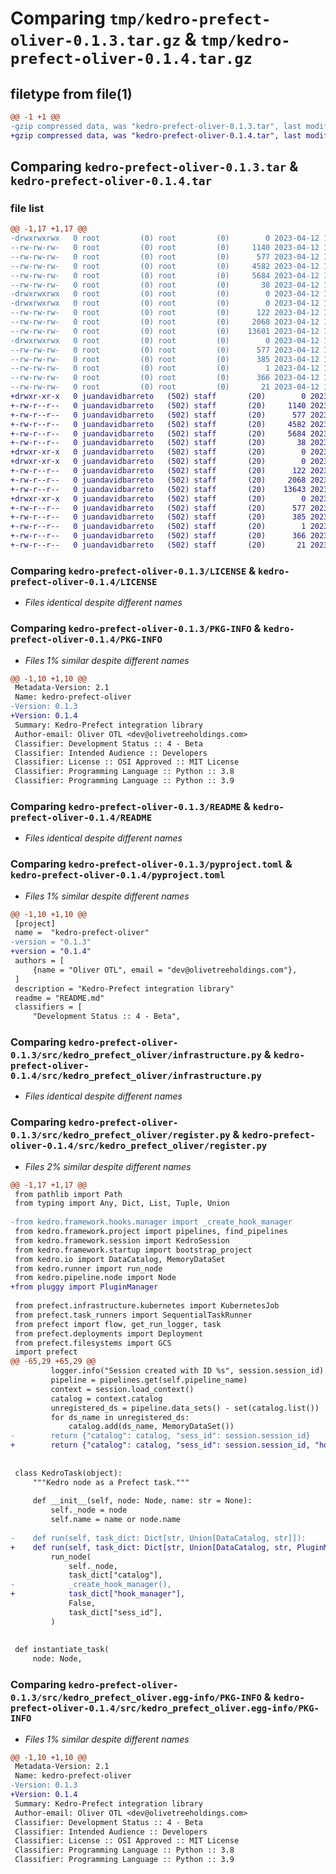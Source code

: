 # Comparing `tmp/kedro-prefect-oliver-0.1.3.tar.gz` & `tmp/kedro-prefect-oliver-0.1.4.tar.gz`

## filetype from file(1)

```diff
@@ -1 +1 @@
-gzip compressed data, was "kedro-prefect-oliver-0.1.3.tar", last modified: Wed Apr 12 14:29:02 2023, max compression
+gzip compressed data, was "kedro-prefect-oliver-0.1.4.tar", last modified: Wed May 17 15:41:28 2023, max compression
```

## Comparing `kedro-prefect-oliver-0.1.3.tar` & `kedro-prefect-oliver-0.1.4.tar`

### file list

```diff
@@ -1,17 +1,17 @@
-drwxrwxrwx   0 root         (0) root         (0)        0 2023-04-12 14:29:02.364066 kedro-prefect-oliver-0.1.3/
--rw-rw-rw-   0 root         (0) root         (0)     1140 2023-04-12 14:28:45.000000 kedro-prefect-oliver-0.1.3/LICENSE
--rw-rw-rw-   0 root         (0) root         (0)      577 2023-04-12 14:29:02.364066 kedro-prefect-oliver-0.1.3/PKG-INFO
--rw-rw-rw-   0 root         (0) root         (0)     4582 2023-04-12 14:28:45.000000 kedro-prefect-oliver-0.1.3/README
--rw-rw-rw-   0 root         (0) root         (0)     5684 2023-04-12 14:28:45.000000 kedro-prefect-oliver-0.1.3/pyproject.toml
--rw-rw-rw-   0 root         (0) root         (0)       38 2023-04-12 14:29:02.364066 kedro-prefect-oliver-0.1.3/setup.cfg
-drwxrwxrwx   0 root         (0) root         (0)        0 2023-04-12 14:29:02.364066 kedro-prefect-oliver-0.1.3/src/
-drwxrwxrwx   0 root         (0) root         (0)        0 2023-04-12 14:29:02.364066 kedro-prefect-oliver-0.1.3/src/kedro_prefect_oliver/
--rw-rw-rw-   0 root         (0) root         (0)      122 2023-04-12 14:28:45.000000 kedro-prefect-oliver-0.1.3/src/kedro_prefect_oliver/__init__.py
--rw-rw-rw-   0 root         (0) root         (0)     2068 2023-04-12 14:28:45.000000 kedro-prefect-oliver-0.1.3/src/kedro_prefect_oliver/infrastructure.py
--rw-rw-rw-   0 root         (0) root         (0)    13601 2023-04-12 14:28:45.000000 kedro-prefect-oliver-0.1.3/src/kedro_prefect_oliver/register.py
-drwxrwxrwx   0 root         (0) root         (0)        0 2023-04-12 14:29:02.364066 kedro-prefect-oliver-0.1.3/src/kedro_prefect_oliver.egg-info/
--rw-rw-rw-   0 root         (0) root         (0)      577 2023-04-12 14:29:02.000000 kedro-prefect-oliver-0.1.3/src/kedro_prefect_oliver.egg-info/PKG-INFO
--rw-rw-rw-   0 root         (0) root         (0)      385 2023-04-12 14:29:02.000000 kedro-prefect-oliver-0.1.3/src/kedro_prefect_oliver.egg-info/SOURCES.txt
--rw-rw-rw-   0 root         (0) root         (0)        1 2023-04-12 14:29:02.000000 kedro-prefect-oliver-0.1.3/src/kedro_prefect_oliver.egg-info/dependency_links.txt
--rw-rw-rw-   0 root         (0) root         (0)      366 2023-04-12 14:29:02.000000 kedro-prefect-oliver-0.1.3/src/kedro_prefect_oliver.egg-info/requires.txt
--rw-rw-rw-   0 root         (0) root         (0)       21 2023-04-12 14:29:02.000000 kedro-prefect-oliver-0.1.3/src/kedro_prefect_oliver.egg-info/top_level.txt
+drwxr-xr-x   0 juandavidbarreto   (502) staff       (20)        0 2023-05-17 15:41:28.683102 kedro-prefect-oliver-0.1.4/
+-rw-r--r--   0 juandavidbarreto   (502) staff       (20)     1140 2023-03-14 19:43:11.000000 kedro-prefect-oliver-0.1.4/LICENSE
+-rw-r--r--   0 juandavidbarreto   (502) staff       (20)      577 2023-05-17 15:41:28.682985 kedro-prefect-oliver-0.1.4/PKG-INFO
+-rw-r--r--   0 juandavidbarreto   (502) staff       (20)     4582 2023-03-14 19:43:11.000000 kedro-prefect-oliver-0.1.4/README
+-rw-r--r--   0 juandavidbarreto   (502) staff       (20)     5684 2023-05-17 15:39:45.000000 kedro-prefect-oliver-0.1.4/pyproject.toml
+-rw-r--r--   0 juandavidbarreto   (502) staff       (20)       38 2023-05-17 15:41:28.683141 kedro-prefect-oliver-0.1.4/setup.cfg
+drwxr-xr-x   0 juandavidbarreto   (502) staff       (20)        0 2023-05-17 15:41:28.680661 kedro-prefect-oliver-0.1.4/src/
+drwxr-xr-x   0 juandavidbarreto   (502) staff       (20)        0 2023-05-17 15:41:28.682129 kedro-prefect-oliver-0.1.4/src/kedro_prefect_oliver/
+-rw-r--r--   0 juandavidbarreto   (502) staff       (20)      122 2023-03-24 12:46:02.000000 kedro-prefect-oliver-0.1.4/src/kedro_prefect_oliver/__init__.py
+-rw-r--r--   0 juandavidbarreto   (502) staff       (20)     2068 2023-03-24 12:46:03.000000 kedro-prefect-oliver-0.1.4/src/kedro_prefect_oliver/infrastructure.py
+-rw-r--r--   0 juandavidbarreto   (502) staff       (20)    13643 2023-05-17 15:32:07.000000 kedro-prefect-oliver-0.1.4/src/kedro_prefect_oliver/register.py
+drwxr-xr-x   0 juandavidbarreto   (502) staff       (20)        0 2023-05-17 15:41:28.682834 kedro-prefect-oliver-0.1.4/src/kedro_prefect_oliver.egg-info/
+-rw-r--r--   0 juandavidbarreto   (502) staff       (20)      577 2023-05-17 15:41:28.000000 kedro-prefect-oliver-0.1.4/src/kedro_prefect_oliver.egg-info/PKG-INFO
+-rw-r--r--   0 juandavidbarreto   (502) staff       (20)      385 2023-05-17 15:41:28.000000 kedro-prefect-oliver-0.1.4/src/kedro_prefect_oliver.egg-info/SOURCES.txt
+-rw-r--r--   0 juandavidbarreto   (502) staff       (20)        1 2023-05-17 15:41:28.000000 kedro-prefect-oliver-0.1.4/src/kedro_prefect_oliver.egg-info/dependency_links.txt
+-rw-r--r--   0 juandavidbarreto   (502) staff       (20)      366 2023-05-17 15:41:28.000000 kedro-prefect-oliver-0.1.4/src/kedro_prefect_oliver.egg-info/requires.txt
+-rw-r--r--   0 juandavidbarreto   (502) staff       (20)       21 2023-05-17 15:41:28.000000 kedro-prefect-oliver-0.1.4/src/kedro_prefect_oliver.egg-info/top_level.txt
```

### Comparing `kedro-prefect-oliver-0.1.3/LICENSE` & `kedro-prefect-oliver-0.1.4/LICENSE`

 * *Files identical despite different names*

### Comparing `kedro-prefect-oliver-0.1.3/PKG-INFO` & `kedro-prefect-oliver-0.1.4/PKG-INFO`

 * *Files 1% similar despite different names*

```diff
@@ -1,10 +1,10 @@
 Metadata-Version: 2.1
 Name: kedro-prefect-oliver
-Version: 0.1.3
+Version: 0.1.4
 Summary: Kedro-Prefect integration library
 Author-email: Oliver OTL <dev@olivetreeholdings.com>
 Classifier: Development Status :: 4 - Beta
 Classifier: Intended Audience :: Developers
 Classifier: License :: OSI Approved :: MIT License
 Classifier: Programming Language :: Python :: 3.8
 Classifier: Programming Language :: Python :: 3.9
```

### Comparing `kedro-prefect-oliver-0.1.3/README` & `kedro-prefect-oliver-0.1.4/README`

 * *Files identical despite different names*

### Comparing `kedro-prefect-oliver-0.1.3/pyproject.toml` & `kedro-prefect-oliver-0.1.4/pyproject.toml`

 * *Files 1% similar despite different names*

```diff
@@ -1,10 +1,10 @@
 [project]
 name =  "kedro-prefect-oliver"
-version = "0.1.3"
+version = "0.1.4"
 authors = [
     {name = "Oliver OTL", email = "dev@olivetreeholdings.com"},
 ]
 description = "Kedro-Prefect integration library"
 readme = "README.md"
 classifiers = [
     "Development Status :: 4 - Beta",
```

### Comparing `kedro-prefect-oliver-0.1.3/src/kedro_prefect_oliver/infrastructure.py` & `kedro-prefect-oliver-0.1.4/src/kedro_prefect_oliver/infrastructure.py`

 * *Files identical despite different names*

### Comparing `kedro-prefect-oliver-0.1.3/src/kedro_prefect_oliver/register.py` & `kedro-prefect-oliver-0.1.4/src/kedro_prefect_oliver/register.py`

 * *Files 2% similar despite different names*

```diff
@@ -1,17 +1,17 @@
 from pathlib import Path
 from typing import Any, Dict, List, Tuple, Union
 
-from kedro.framework.hooks.manager import _create_hook_manager
 from kedro.framework.project import pipelines, find_pipelines
 from kedro.framework.session import KedroSession
 from kedro.framework.startup import bootstrap_project
 from kedro.io import DataCatalog, MemoryDataSet
 from kedro.runner import run_node
 from kedro.pipeline.node import Node
+from pluggy import PluginManager
 
 from prefect.infrastructure.kubernetes import KubernetesJob
 from prefect.task_runners import SequentialTaskRunner
 from prefect import flow, get_run_logger, task
 from prefect.deployments import Deployment
 from prefect.filesystems import GCS
 import prefect
@@ -65,29 +65,29 @@
         logger.info("Session created with ID %s", session.session_id)
         pipeline = pipelines.get(self.pipeline_name)
         context = session.load_context()
         catalog = context.catalog
         unregistered_ds = pipeline.data_sets() - set(catalog.list())  # NOQA
         for ds_name in unregistered_ds:
             catalog.add(ds_name, MemoryDataSet())
-        return {"catalog": catalog, "sess_id": session.session_id}
+        return {"catalog": catalog, "sess_id": session.session_id, "hook_manager": session._hook_manager} # NOQA
 
 
 class KedroTask(object):
     """Kedro node as a Prefect task."""
 
     def __init__(self, node: Node, name: str = None):
         self._node = node
         self.name = name or node.name
 
-    def run(self, task_dict: Dict[str, Union[DataCatalog, str]]):
+    def run(self, task_dict: Dict[str, Union[DataCatalog, str, PluginManager]]) -> None:
         run_node(
             self._node,
             task_dict["catalog"],
-            _create_hook_manager(),
+            task_dict["hook_manager"],
             False,
             task_dict["sess_id"],
         )
 
 
 def instantiate_task(
     node: Node,
```

### Comparing `kedro-prefect-oliver-0.1.3/src/kedro_prefect_oliver.egg-info/PKG-INFO` & `kedro-prefect-oliver-0.1.4/src/kedro_prefect_oliver.egg-info/PKG-INFO`

 * *Files 1% similar despite different names*

```diff
@@ -1,10 +1,10 @@
 Metadata-Version: 2.1
 Name: kedro-prefect-oliver
-Version: 0.1.3
+Version: 0.1.4
 Summary: Kedro-Prefect integration library
 Author-email: Oliver OTL <dev@olivetreeholdings.com>
 Classifier: Development Status :: 4 - Beta
 Classifier: Intended Audience :: Developers
 Classifier: License :: OSI Approved :: MIT License
 Classifier: Programming Language :: Python :: 3.8
 Classifier: Programming Language :: Python :: 3.9
```

